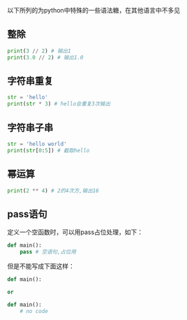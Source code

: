 以下所列的为python中特殊的一些语法糖，在其他语言中不多见

## 整除
```python
print(3 // 2) # 输出1
print(3.0 // 2) # 输出1.0
```

## 字符串重复
```python
str = 'hello'
print(str * 3) # hello会重复3次输出
```

## 字符串子串
```python
str = 'hello world'
print(str[0:5]) # 截取hello
```

## 幂运算
```python
print(2 ** 4) # 2的4次方,输出16
```

## pass语句
定义一个空函数时，可以用pass占位处理，如下：
```python
def main():
    pass # 空语句,占位用
```
但是不能写成下面这样：
```python
def main():

or

def main():
    # no code
```
